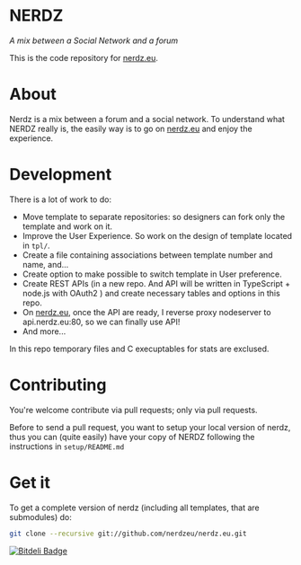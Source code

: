 NERDZ
=====
*A mix between a Social Network and a forum*


This is the code repository for [nerdz.eu](http://www.nerdz.eu).

About
=====
Nerdz is a mix between a forum and a social network. To understand what NERDZ really is, the easily way is to go on [nerdz.eu](http://www.nerdz.eu) and enjoy the experience.

Development
===========

There is a lot of work to do:

*  Move template to separate repositories: so designers can fork only the template and work on it.
*  Improve the User Experience. So work on the design of template located in `tpl/`.
*  Create a file containing associations between template number and name, and...
*  Create option to make possible to switch template in User preference.
*  Create REST APIs (in a new repo. And API will be written in TypeScript + node.js with OAuth2 ) and create necessary tables and options in this repo.
*  On [nerdz.eu](http://www.nerdz.eu), once the API are ready, I reverse proxy nodeserver to api.nerdz.eu:80, so we can finally use API!
*  And more...


In this repo temporary files and C execuptables for stats are exclused.

Contributing
============
You're welcome contribute via pull requests; only via pull requests.

Before to send a pull request, you want to setup your local version of nerdz, thus you can (quite easily) have your copy of NERDZ following the instructions in `setup/README.md`

Get it
======
To get a complete version of nerdz (including all templates, that are submodules) do:
```bash
git clone --recursive git://github.com/nerdzeu/nerdz.eu.git
```


[![Bitdeli Badge](https://d2weczhvl823v0.cloudfront.net/nerdzeu/nerdz.eu/trend.png)](https://bitdeli.com/free "Bitdeli Badge")

